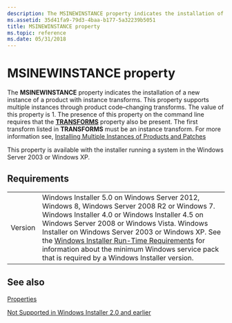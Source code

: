 ```yaml
---
description: The MSINEWINSTANCE property indicates the installation of a new instance of a product with instance transforms.
ms.assetid: 35d41fa9-79d3-4baa-b177-5a32239b5051
title: MSINEWINSTANCE property
ms.topic: reference
ms.date: 05/31/2018
---
```


# MSINEWINSTANCE property

The **MSINEWINSTANCE** property indicates the installation of a new instance of a product with instance transforms. This property supports multiple instances through product code–changing transforms. The value of this property is 1. The presence of this property on the command line requires that the [**TRANSFORMS**](transforms.md) property also be present. The first transform listed in **TRANSFORMS** must be an instance transform. For more information see, [Installing Multiple Instances of Products and Patches](installing-multiple-instances-of-products-and-patches.md)

This property is available with the installer running a system in the Windows Server 2003 or Windows XP.

## Requirements



|                    |                                                                                                                                                                                                                                                                                                                                                                                                                                                  |
|--------------------|--------------------------------------------------------------------------------------------------------------------------------------------------------------------------------------------------------------------------------------------------------------------------------------------------------------------------------------------------------------------------------------------------------------------------------------------------|
| Version<br/> | Windows Installer 5.0 on Windows Server 2012, Windows 8, Windows Server 2008 R2 or Windows 7. Windows Installer 4.0 or Windows Installer 4.5 on Windows Server 2008 or Windows Vista. Windows Installer on Windows Server 2003 or Windows XP. See the [Windows Installer Run-Time Requirements](windows-installer-portal.md) for information about the minimum Windows service pack that is required by a Windows Installer version.<br/> |



## See also

<dl> <dt>

[Properties](properties.md)
</dt> <dt>

[Not Supported in Windows Installer 2.0 and earlier](not-supported-in-windows-installer-version-2-0.md)
</dt> </dl>

 

 




